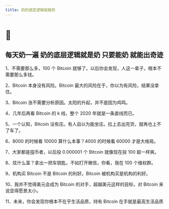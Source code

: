 ```yaml
---
title: 奶的底层逻辑就是奶
---
```


# 🍼

## 每天奶一遍 奶的底层逻辑就是奶 只要能奶 就能出奇迹

1、不需要那么多，100 个 Bitcoin 就够了。以后你会发现，人这一辈子，根本不需要那么多钱。

2、Bitcoin 本身没有风险。Bitcoin 最大的风险在于，你以为有风险，结果没拿住。

3、Bitcoin 涨不需要分析原因。太阳的升起，并不是因为鸡鸣。

4、几年后再看 Bitcoin 的 k 线，整个 2020 年就是一条直线而已。

5、一个认知，Bitcoin 没有庄。有人自以为能坐庄。拉上去出完货，就再也上不了车了。

6、8000 的时候看 10000 算什么本事？4000 的时候看 60000 才是大格局。

7、大家都是囤币者，以后投 0.000001 个 Bitcoin 就像现在投 100 聪一样爽。

8、炫什么富？拿出一把车钥匙，不如打开微信，你看，我在 100 个维权群。

9、机构买 Bitcoin 不是 Bitcoin 的利好。Bitcoin 被机构买是机构的利好。

10、我并不觉得美元会成为 Bitcoin 的对手，超越美元这样的目标，对 Bitcoin 来说显得愿景太小。

11、未来，你会发现你根本不在乎生活品质，持有 Bitcoin 在手就是最高生活品质
